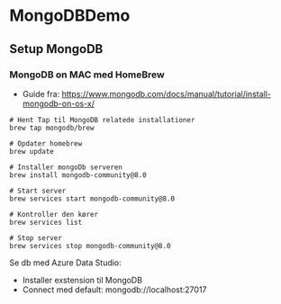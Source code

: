 # MongoDBDemo

## Setup MongoDB

### MongoDB on MAC med HomeBrew

* Guide fra: https://www.mongodb.com/docs/manual/tutorial/install-mongodb-on-os-x/

```
# Hent Tap til MongoDB relatede installationer 
brew tap mongodb/brew

# Opdater homebrew
brew update

# Installer mongoDb serveren
brew install mongodb-community@8.0

# Start server
brew services start mongodb-community@8.0

# Kontroller den kører
brew services list

# Stop server
brew services stop mongodb-community@8.0
```

Se db med Azure Data Studio:
* Installer exstension til MongoDB
* Connect med default: mongodb://localhost:27017
